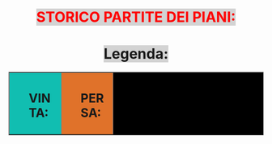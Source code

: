 <!DOCTYPE html>
<html lang="it">
<head>

  </head>

<body>


<font color="FF0000"><h1 align="center"><span STYLE="background:#d3d3d3;">STORICO PARTITE DEI PIANI:</span></h1></font>
<h1 align="center"><span STYLE="background:#d3d3d3;">Legenda:</span></h1>
<table width="40%" border="1" align="center" bgcolor="#000000">
 <tr>
  <td width="50%" bgcolor="#11beb1">
   <div style="float: right; text-align: left; width: 65%;">
    <h2><p>VINTA:</p></h2>
  <td width="50%" bgcolor="#e0722a">
   <div style="float: right; text-align: left; width: 65%;">
    <h2><p>PERSA:</p></h2>
